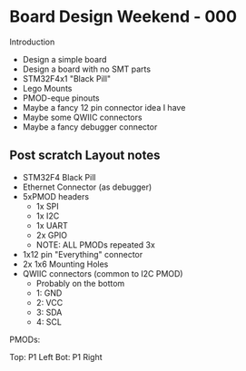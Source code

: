 # Board Design Weekend - 000

Introduction

* Design a simple board
* Design a board with no SMT parts
* STM32F4x1 "Black Pill"
* Lego Mounts
* PMOD-eque pinouts
* Maybe a fancy 12 pin connector idea I have
* Maybe some QWIIC connectors
* Maybe a fancy debugger connector

## Post scratch Layout notes

* STM32F4 Black Pill
* Ethernet Connector (as debugger)
* 5xPMOD headers
    * 1x SPI
    * 1x I2C
    * 1x UART
    * 2x GPIO
    * NOTE: ALL PMODs repeated 3x
* 1x12 pin "Everything" connector
* 2x 1x6 Mounting Holes
* QWIIC connectors (common to I2C PMOD)
    * Probably on the bottom
    * 1: GND
    * 2: VCC
    * 3: SDA
    * 4: SCL

PMODs:

Top: P1 Left
Bot: P1 Right
